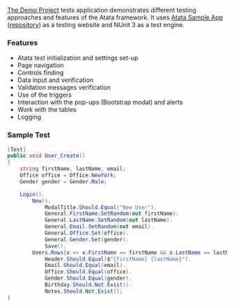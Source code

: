 [The Demo Project](https://github.com/atata-framework/atata-sample-app-tests) tests application demonstrates different testing approaches and features of the Atata framework. It uses [Atata Sample App](https://atata-framework.github.io/atata-sample-app/#!/) ([repository](https://github.com/atata-framework/atata-sample-app)) as a testing website and NUnit 3 as a test engine.

### Features
* Atata test initialization and settings set-up
* Page navigation
* Controls finding
* Data input and verification
* Validation messages verification
* Use of the triggers
* Interaction with the pop-ups (Bootstrap modal) and alerts
* Work with the tables
* Logging

### Sample Test

```cs
[Test]
public void User_Create()
{
    string firstName, lastName, email;
    Office office = Office.NewYork;
    Gender gender = Gender.Male;

    Login().
        New().
            ModalTitle.Should.Equal("New User").
            General.FirstName.SetRandom(out firstName).
            General.LastName.SetRandom(out lastName).
            General.Email.SetRandom(out email).
            General.Office.Set(office).
            General.Gender.Set(gender).
            Save().
        Users.Rows[x => x.FirstName == firstName && x.LastName == lastName && x.Email == email && x.Office == office].View().
            Header.Should.Equal($"{firstName} {lastName}").
            Email.Should.Equal(email).
            Office.Should.Equal(office).
            Gender.Should.Equal(gender).
            Birthday.Should.Not.Exist().
            Notes.Should.Not.Exist();
}
```